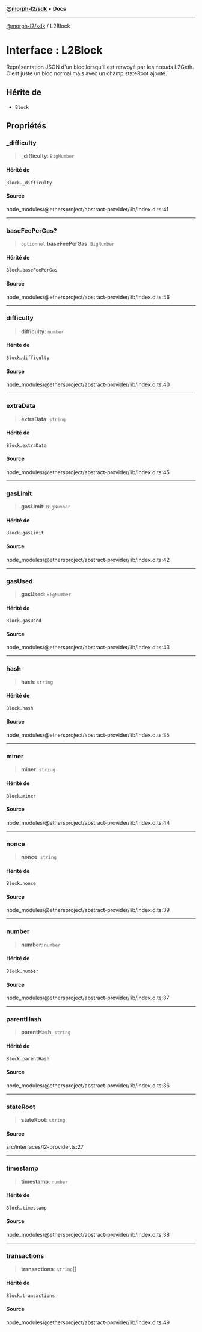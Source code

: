 [**@morph-l2/sdk**](../globals.md) • **Docs**

***

[@morph-l2/sdk](../globals.md) / L2Block

# Interface : L2Block

Représentation JSON d'un bloc lorsqu'il est renvoyé par les nœuds L2Geth. C'est juste un bloc normal mais avec un champ stateRoot ajouté.

## Hérite de

- `Block`

## Propriétés

### \_difficulty

> **\_difficulty**: `BigNumber`

#### Hérité de

`Block._difficulty`

#### Source

node_modules/@ethersproject/abstract-provider/lib/index.d.ts:41

***

### baseFeePerGas?

> `optionnel` **baseFeePerGas**: `BigNumber`

#### Hérité de

`Block.baseFeePerGas`

#### Source

node_modules/@ethersproject/abstract-provider/lib/index.d.ts:46

***

### difficulty

> **difficulty**: `number`

#### Hérité de

`Block.difficulty`

#### Source

node_modules/@ethersproject/abstract-provider/lib/index.d.ts:40

***

### extraData

> **extraData**: `string`

#### Hérité de

`Block.extraData`

#### Source

node_modules/@ethersproject/abstract-provider/lib/index.d.ts:45

***

### gasLimit

> **gasLimit**: `BigNumber`

#### Hérité de

`Block.gasLimit`

#### Source

node_modules/@ethersproject/abstract-provider/lib/index.d.ts:42

***

### gasUsed

> **gasUsed**: `BigNumber`

#### Hérité de

`Block.gasUsed`

#### Source

node_modules/@ethersproject/abstract-provider/lib/index.d.ts:43


***
### hash

> **hash**: `string`

#### Hérité de

`Block.hash`

#### Source

node_modules/@ethersproject/abstract-provider/lib/index.d.ts:35

***

### miner

> **miner**: `string`

#### Hérité de

`Block.miner`

#### Source

node_modules/@ethersproject/abstract-provider/lib/index.d.ts:44

***

### nonce

> **nonce**: `string`

#### Hérité de

`Block.nonce`

#### Source

node_modules/@ethersproject/abstract-provider/lib/index.d.ts:39

***

### number

> **number**: `number`

#### Hérité de

`Block.number`

#### Source

node_modules/@ethersproject/abstract-provider/lib/index.d.ts:37

***

### parentHash

> **parentHash**: `string`

#### Hérité de

`Block.parentHash`

#### Source

node_modules/@ethersproject/abstract-provider/lib/index.d.ts:36

***

### stateRoot

> **stateRoot**: `string`

#### Source

src/interfaces/l2-provider.ts:27

***

### timestamp

> **timestamp**: `number`

#### Hérité de

`Block.timestamp`

#### Source

node_modules/@ethersproject/abstract-provider/lib/index.d.ts:38

***

### transactions

> **transactions**: `string`[]

#### Hérité de

`Block.transactions`

#### Source

node_modules/@ethersproject/abstract-provider/lib/index.d.ts:49
